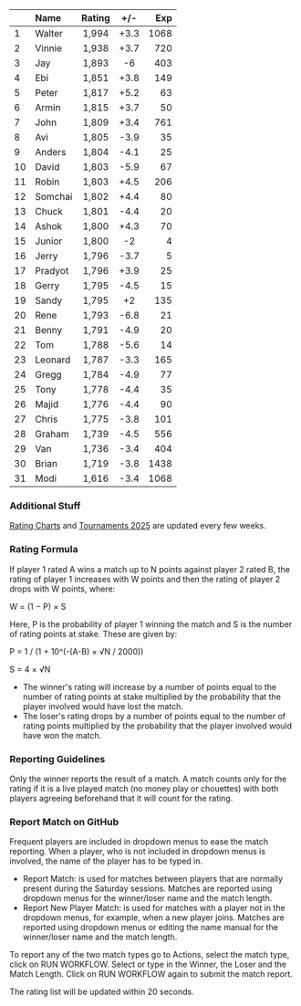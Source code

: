 | |Name|Rating|+/-|Exp|
|-|:---|:----:|:-:|--:|
|1|Walter|1,994|+3.3|1068|
|2|Vinnie|1,938|+3.7|720|
|3|Jay|1,893|-6|403|
|4|Ebi|1,851|+3.8|149|
|5|Peter|1,817|+5.2|63|
|6|Armin|1,815|+3.7|50|
|7|John|1,809|+3.4|761|
|8|Avi|1,805|-3.9|35|
|9|Anders|1,804|-4.1|25|
|10|David|1,803|-5.9|67|
|11|Robin|1,803|+4.5|206|
|12|Somchai|1,802|+4.4|80|
|13|Chuck|1,801|-4.4|20|
|14|Ashok|1,800|+4.3|70|
|15|Junior|1,800|-2|4|
|16|Jerry|1,796|-3.7|5|
|17|Pradyot|1,796|+3.9|25|
|18|Gerry|1,795|-4.5|15|
|19|Sandy|1,795|+2|135|
|20|Rene|1,793|-6.8|21|
|21|Benny|1,791|-4.9|20|
|22|Tom|1,788|-5.6|14|
|23|Leonard|1,787|-3.3|165|
|24|Gregg|1,784|-4.9|77|
|25|Tony|1,778|-4.4|35|
|26|Majid|1,776|-4.4|90|
|27|Chris|1,775|-3.8|101|
|28|Graham|1,739|-4.5|556|
|29|Van|1,736|-3.4|404|
|30|Brian|1,719|-3.8|1438|
|31|Modi|1,616|-3.4|1068|


### Additional Stuff

[Rating Charts](https://github.com/modiholodri/bkk-bg-rating-list/discussions/2) and 
[Tournaments 2025](https://github.com/modiholodri/bkk-bg-rating-list/discussions/5) are updated every few weeks.

### Rating Formula

If player 1 rated A wins a match up to N points against player 2 rated B, the rating of player 1 increases with W points and then the rating of player 2 drops with W points, where:

W = (1 − P) × S

Here, P is the probability of player 1 winning the match and S is the number of rating points at stake. These are given by:

P = 1 / (1 + 10^(-(A-B) × √N / 2000))

S = 4 × √N

- The winner's rating will increase by a number of points equal to the number of rating points at stake multiplied by the probability that the player involved would have lost the match.
- The loser's rating drops by a number of points equal to the number of rating points multiplied by the probability that the player involved would have won the match.

### Reporting Guidelines

Only the winner reports the result of a match.
A match counts only for the rating if it is a live played match (no money play or chouettes)
with both players agreeing beforehand that it will count for the rating.


### Report Match on GitHub

Frequent players are included in dropdown menus to ease the match reporting.
When a player, who is not included in dropdown menus is involved, the name of the player has to be typed in.

- Report Match:  is used for matches between players that are normally present during the Saturday sessions.
  Matches are reported using dropdown menus for the winner/loser name and the match length.
- Report New Player Match:  is used for matches with a player not in the dropdown menus, for example, when a new player joins.
  Matches are reported using dropdown menus or editing the name manual for the winner/loser name and the match length.

To report any of the two match types go to Actions, select the match type, click on RUN WORKFLOW.
Select or type in the Winner, the Loser and the Match Length.
Click on RUN WORKFLOW again to submit the match report.

The rating list will be updated within 20 seconds.
